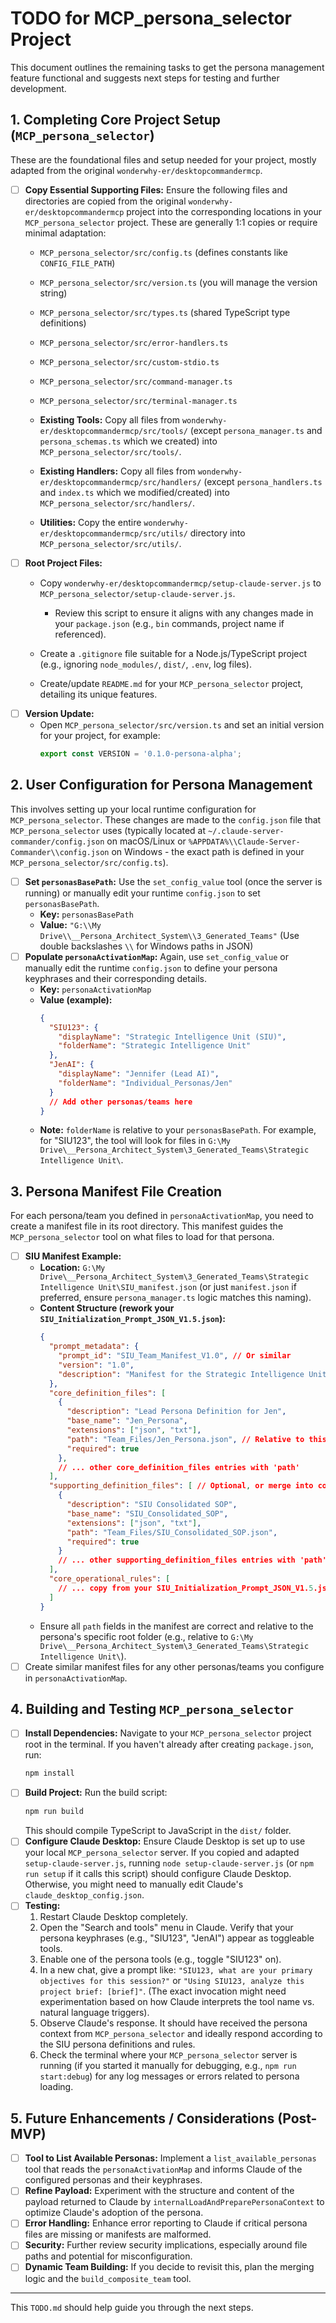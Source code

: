 # TODO for MCP_persona_selector Project

This document outlines the remaining tasks to get the persona management feature functional and suggests next steps for testing and further development.

## 1. Completing Core Project Setup (`MCP_persona_selector`)

These are the foundational files and setup needed for your project, mostly adapted from the original `wonderwhy-er/desktopcommandermcp`.

-   [ ] **Copy Essential Supporting Files:**
    Ensure the following files and directories are copied from the original `wonderwhy-er/desktopcommandermcp` project into the corresponding locations in your `MCP_persona_selector` project. These are generally 1:1 copies or require minimal adaptation:
    -   `MCP_persona_selector/src/config.ts` (defines constants like `CONFIG_FILE_PATH`)

    -   `MCP_persona_selector/src/version.ts` (you will manage the version string)

    -   `MCP_persona_selector/src/types.ts` (shared TypeScript type definitions)

    -   `MCP_persona_selector/src/error-handlers.ts`

    -   `MCP_persona_selector/src/custom-stdio.ts`

    -   `MCP_persona_selector/src/command-manager.ts`

    -   `MCP_persona_selector/src/terminal-manager.ts`

    -   **Existing Tools:** Copy all files from `wonderwhy-er/desktopcommandermcp/src/tools/` (except `persona_manager.ts` and `persona_schemas.ts` which we created) into `MCP_persona_selector/src/tools/`.
    -   **Existing Handlers:** Copy all files from `wonderwhy-er/desktopcommandermcp/src/handlers/` (except `persona_handlers.ts` and `index.ts` which we modified/created) into `MCP_persona_selector/src/handlers/`.
    -   **Utilities:** Copy the entire `wonderwhy-er/desktopcommandermcp/src/utils/` directory into `MCP_persona_selector/src/utils/`.
-   [ ] **Root Project Files:**
    -   Copy `wonderwhy-er/desktopcommandermcp/setup-claude-server.js` to `MCP_persona_selector/setup-claude-server.js`.

        -   Review this script to ensure it aligns with any changes made in your `package.json` (e.g., `bin` commands, project name if referenced).
    -   Create a `.gitignore` file suitable for a Node.js/TypeScript project (e.g., ignoring `node_modules/`, `dist/`, `.env`, log files).
    -   Create/update `README.md` for your `MCP_persona_selector` project, detailing its unique features.
-   [ ] **Version Update:**
    -   Open `MCP_persona_selector/src/version.ts` and set an initial version for your project, for example:
        ```typescript
        export const VERSION = '0.1.0-persona-alpha';
        ```

## 2. User Configuration for Persona Management

This involves setting up your local runtime configuration for `MCP_persona_selector`. These changes are made to the `config.json` file that `MCP_persona_selector` uses (typically located at `~/.claude-server-commander/config.json` on macOS/Linux or `%APPDATA%\\Claude-Server-Commander\\config.json` on Windows - the exact path is defined in your `MCP_persona_selector/src/config.ts`).

-   [ ] **Set `personasBasePath`:**
    Use the `set_config_value` tool (once the server is running) or manually edit your runtime `config.json` to set `personasBasePath`.
    -   **Key:** `personasBasePath`
    -   **Value:** `"G:\\My Drive\\__Persona_Architect_System\\3_Generated_Teams"` (Use double backslashes `\\` for Windows paths in JSON)
-   [ ] **Populate `personaActivationMap`:**
    Again, use `set_config_value` or manually edit the runtime `config.json` to define your persona keyphrases and their corresponding details.
    -   **Key:** `personaActivationMap`
    -   **Value (example):**
        ```json
        {
          "SIU123": {
            "displayName": "Strategic Intelligence Unit (SIU)",
            "folderName": "Strategic Intelligence Unit"
          },
          "JenAI": {
            "displayName": "Jennifer (Lead AI)",
            "folderName": "Individual_Personas/Jen"
          }
          // Add other personas/teams here
        }
        ```
    -   **Note:** `folderName` is relative to your `personasBasePath`. For example, for "SIU123", the tool will look for files in `G:\My Drive\__Persona_Architect_System\3_Generated_Teams\Strategic Intelligence Unit\`.

## 3. Persona Manifest File Creation

For each persona/team you defined in `personaActivationMap`, you need to create a manifest file in its root directory. This manifest guides the `MCP_persona_selector` tool on what files to load for that persona.

-   [ ] **SIU Manifest Example:**
    -   **Location:** `G:\My Drive\__Persona_Architect_System\3_Generated_Teams\Strategic Intelligence Unit\SIU_manifest.json` (or just `manifest.json` if preferred, ensure `persona_manager.ts` logic matches this naming).
    -   **Content Structure (rework your `SIU_Initialization_Prompt_JSON_V1.5.json`):**
        ```json
        {
          "prompt_metadata": {
            "prompt_id": "SIU_Team_Manifest_V1.0", // Or similar
            "version": "1.0",
            "description": "Manifest for the Strategic Intelligence Unit (SIU) team."
          },
          "core_definition_files": [
            {
              "description": "Lead Persona Definition for Jen",
              "base_name": "Jen_Persona",
              "extensions": ["json", "txt"],
              "path": "Team_Files/Jen_Persona.json", // Relative to this persona's root folder
              "required": true
            },
            // ... other core_definition_files entries with 'path'
          ],
          "supporting_definition_files": [ // Optional, or merge into core_definition_files
            {
              "description": "SIU Consolidated SOP",
              "base_name": "SIU_Consolidated_SOP",
              "extensions": ["json", "txt"],
              "path": "Team_Files/SIU_Consolidated_SOP.json",
              "required": true
            }
            // ... other supporting_definition_files entries with 'path'
          ],
          "core_operational_rules": [
            // ... copy from your SIU_Initialization_Prompt_JSON_V1.5.json
          ]
        }
        ```
    -   Ensure all `path` fields in the manifest are correct and relative to the persona's specific root folder (e.g., relative to `G:\My Drive\__Persona_Architect_System\3_Generated_Teams\Strategic Intelligence Unit\`).
-   [ ] Create similar manifest files for any other personas/teams you configure in `personaActivationMap`.

## 4. Building and Testing `MCP_persona_selector`

-   [ ] **Install Dependencies:**
    Navigate to your `MCP_persona_selector` project root in the terminal. If you haven't already after creating `package.json`, run:
    ```bash
    npm install
    ```
-   [ ] **Build Project:**
    Run the build script:
    ```bash
    npm run build
    ```
    This should compile TypeScript to JavaScript in the `dist/` folder.
-   [ ] **Configure Claude Desktop:**
    Ensure Claude Desktop is set up to use your local `MCP_persona_selector` server. If you copied and adapted `setup-claude-server.js`, running `node setup-claude-server.js` (or `npm run setup` if it calls this script) should configure Claude Desktop. Otherwise, you might need to manually edit Claude's `claude_desktop_config.json`.
-   [ ] **Testing:**
    1.  Restart Claude Desktop completely.
    2.  Open the "Search and tools" menu in Claude. Verify that your persona keyphrases (e.g., "SIU123", "JenAI") appear as toggleable tools.
    3.  Enable one of the persona tools (e.g., toggle "SIU123" on).
    4.  In a new chat, give a prompt like: `"SIU123, what are your primary objectives for this session?"` or `"Using SIU123, analyze this project brief: [brief]"`. (The exact invocation might need experimentation based on how Claude interprets the tool name vs. natural language triggers).
    5.  Observe Claude's response. It should have received the persona context from `MCP_persona_selector` and ideally respond according to the SIU persona definitions and rules.
    6.  Check the terminal where your `MCP_persona_selector` server is running (if you started it manually for debugging, e.g., `npm run start:debug`) for any log messages or errors related to persona loading.

## 5. Future Enhancements / Considerations (Post-MVP)

-   [ ] **Tool to List Available Personas:** Implement a `list_available_personas` tool that reads the `personaActivationMap` and informs Claude of the configured personas and their keyphrases.
-   [ ] **Refine Payload:** Experiment with the structure and content of the payload returned to Claude by `internalLoadAndPreparePersonaContext` to optimize Claude's adoption of the persona.
-   [ ] **Error Handling:** Enhance error reporting to Claude if critical persona files are missing or manifests are malformed.
-   [ ] **Security:** Further review security implications, especially around file paths and potential for misconfiguration.
-   [ ] **Dynamic Team Building:** If you decide to revisit this, plan the merging logic and the `build_composite_team` tool.

---
This `TODO.md` should help guide you through the next steps.